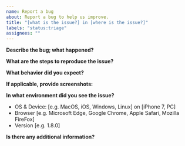```yaml
---
name: Report a bug
about: Report a bug to help us improve.
title: "[what is the issue?] in [where is the issue?]"
labels: "status:triage"
assignees: ""
---
```


**Describe the bug; what happened?**

**What are the steps to reproduce the issue?**

**What behavior did you expect?**

**If applicable, provide screenshots:**

**In what environment did you see the issue?**

- OS & Device: [e.g. MacOS, iOS, Windows, Linux] on [iPhone 7, PC]
- Browser [e.g. Microsoft Edge, Google Chrome, Apple Safari, Mozilla FireFox]
- Version [e.g. 1.8.0]

**Is there any additional information?**